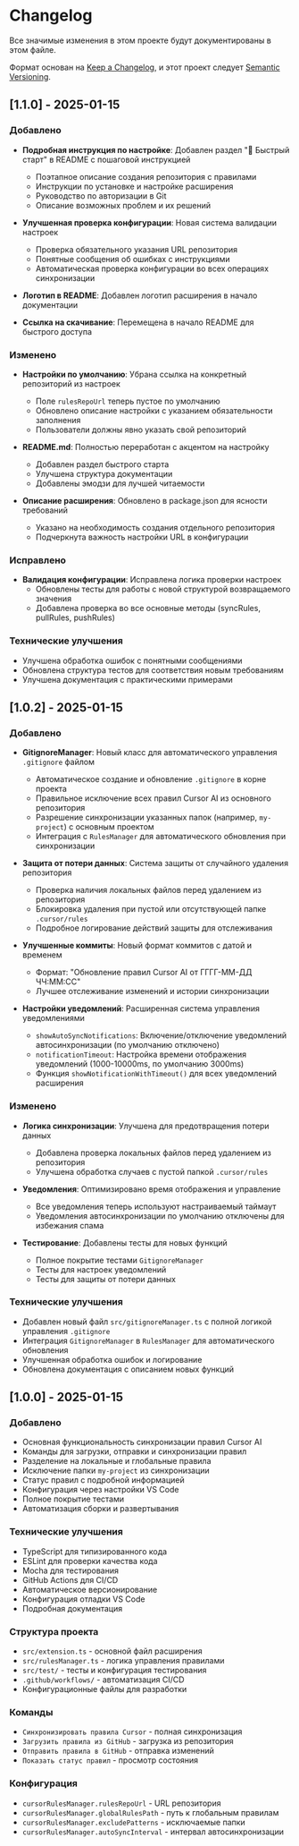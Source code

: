 # Changelog

Все значимые изменения в этом проекте будут документированы в этом файле.

Формат основан на [Keep a Changelog](https://keepachangelog.com/ru/1.0.0/),
и этот проект следует [Semantic Versioning](https://semver.org/lang/ru/).

## [1.1.0] - 2025-01-15

### Добавлено

- **Подробная инструкция по настройке**: Добавлен раздел "🚀 Быстрый старт" в README с пошаговой инструкцией
  - Поэтапное описание создания репозитория с правилами
  - Инструкции по установке и настройке расширения
  - Руководство по авторизации в Git
  - Описание возможных проблем и их решений

- **Улучшенная проверка конфигурации**: Новая система валидации настроек
  - Проверка обязательного указания URL репозитория
  - Понятные сообщения об ошибках с инструкциями
  - Автоматическая проверка конфигурации во всех операциях синхронизации

- **Логотип в README**: Добавлен логотип расширения в начало документации
- **Ссылка на скачивание**: Перемещена в начало README для быстрого доступа

### Изменено

- **Настройки по умолчанию**: Убрана ссылка на конкретный репозиторий из настроек
  - Поле `rulesRepoUrl` теперь пустое по умолчанию
  - Обновлено описание настройки с указанием обязательности заполнения
  - Пользователи должны явно указать свой репозиторий

- **README.md**: Полностью переработан с акцентом на настройку
  - Добавлен раздел быстрого старта
  - Улучшена структура документации
  - Добавлены эмодзи для лучшей читаемости

- **Описание расширения**: Обновлено в package.json для ясности требований
  - Указано на необходимость создания отдельного репозитория
  - Подчеркнута важность настройки URL в конфигурации

### Исправлено

- **Валидация конфигурации**: Исправлена логика проверки настроек
  - Обновлены тесты для работы с новой структурой возвращаемого значения
  - Добавлена проверка во все основные методы (syncRules, pullRules, pushRules)

### Технические улучшения

- Улучшена обработка ошибок с понятными сообщениями
- Обновлена структура тестов для соответствия новым требованиям
- Улучшена документация с практическими примерами

## [1.0.2] - 2025-01-15

### Добавлено

- **GitignoreManager**: Новый класс для автоматического управления `.gitignore` файлом

  - Автоматическое создание и обновление `.gitignore` в корне проекта
  - Правильное исключение всех правил Cursor AI из основного репозитория
  - Разрешение синхронизации указанных папок (например, `my-project`) с основным проектом
  - Интеграция с `RulesManager` для автоматического обновления при синхронизации

- **Защита от потери данных**: Система защиты от случайного удаления репозитория

  - Проверка наличия локальных файлов перед удалением из репозитория
  - Блокировка удаления при пустой или отсутствующей папке `.cursor/rules`
  - Подробное логирование действий защиты для отслеживания

- **Улучшенные коммиты**: Новый формат коммитов с датой и временем

  - Формат: "Обновление правил Cursor AI от ГГГГ-ММ-ДД ЧЧ:ММ:СС"
  - Лучшее отслеживание изменений и истории синхронизации

- **Настройки уведомлений**: Расширенная система управления уведомлениями
  - `showAutoSyncNotifications`: Включение/отключение уведомлений автосинхронизации (по умолчанию отключено)
  - `notificationTimeout`: Настройка времени отображения уведомлений (1000-10000ms, по умолчанию 3000ms)
  - Функция `showNotificationWithTimeout()` для всех уведомлений расширения

### Изменено

- **Логика синхронизации**: Улучшена для предотвращения потери данных

  - Добавлена проверка локальных файлов перед удалением из репозитория
  - Улучшена обработка случаев с пустой папкой `.cursor/rules`

- **Уведомления**: Оптимизировано время отображения и управление

  - Все уведомления теперь используют настраиваемый таймаут
  - Уведомления автосинхронизации по умолчанию отключены для избежания спама

- **Тестирование**: Добавлены тесты для новых функций
  - Полное покрытие тестами `GitignoreManager`
  - Тесты для настроек уведомлений
  - Тесты для защиты от потери данных

### Технические улучшения

- Добавлен новый файл `src/gitignoreManager.ts` с полной логикой управления `.gitignore`
- Интеграция `GitignoreManager` в `RulesManager` для автоматического обновления
- Улучшенная обработка ошибок и логирование
- Обновлена документация с описанием новых функций

## [1.0.0] - 2025-01-15

### Добавлено

- Основная функциональность синхронизации правил Cursor AI
- Команды для загрузки, отправки и синхронизации правил
- Разделение на локальные и глобальные правила
- Исключение папки `my-project` из синхронизации
- Статус правил с подробной информацией
- Конфигурация через настройки VS Code
- Полное покрытие тестами
- Автоматизация сборки и развертывания

### Технические улучшения

- TypeScript для типизированного кода
- ESLint для проверки качества кода
- Mocha для тестирования
- GitHub Actions для CI/CD
- Автоматическое версионирование
- Конфигурация отладки VS Code
- Подробная документация

### Структура проекта

- `src/extension.ts` - основной файл расширения
- `src/rulesManager.ts` - логика управления правилами
- `src/test/` - тесты и конфигурация тестирования
- `.github/workflows/` - автоматизация CI/CD
- Конфигурационные файлы для разработки

### Команды

- `Синхронизировать правила Cursor` - полная синхронизация
- `Загрузить правила из GitHub` - загрузка из репозитория
- `Отправить правила в GitHub` - отправка изменений
- `Показать статус правил` - просмотр состояния

### Конфигурация

- `cursorRulesManager.rulesRepoUrl` - URL репозитория
- `cursorRulesManager.globalRulesPath` - путь к глобальным правилам
- `cursorRulesManager.excludePatterns` - исключаемые папки
- `cursorRulesManager.autoSyncInterval` - интервал автосинхронизации
